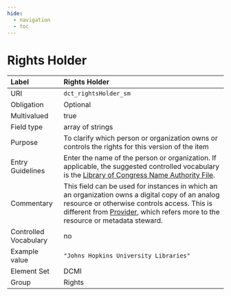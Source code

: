```yaml
---
hide:
  - navigation
  - toc
---
```


# Rights Holder

| Label                 | Rights Holder |
|:----------------------|:--------------|
| URI                   | `dct_rightsHolder_sm` |
| Obligation            | Optional |
| Multivalued           | true |
| Field type            | array of strings |
| Purpose               | To clarify which person or organization owns or controls the rights for this version of the item |
| Entry Guidelines      | Enter the name of the person or organization. If applicable, the suggested controlled vocabulary is the [Library of Congress Name Authority File](https://id.loc.gov/authorities/names.html). |
| Commentary            | This field can be used for instances in which an an organization owns a digital copy of an analog resource or otherwise controls access. This is different from [Provider](provider), which refers more to the resource or metadata steward. |
| Controlled Vocabulary | no |
| Example value         | `"Johns Hopkins University Libraries"` |
| Element Set           | DCMI |
| Group                 | Rights |
